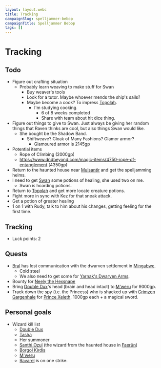 ```yaml
---
layout: layout.webc
title: Tracking
campaignSlug: spelljammer-bebop
campaignTitle: Spelljammer Bebop
tags: []
---
```

# Tracking
## Todo

- Figure out crafting situation
	- Probably learn weaving to make stuff for Swan
		- Buy weaver's tools
		- Look for a tutor. Maybe whoever mends the ship's sails?
		- Maybe become a cook? To impress [Topolah](topolah.md).
			- I'm studying cooking.
				- 6 of 8 weeks completed
				- Share with team about hit dice thing.
- Figure out things to give to Swan. Just always be giving her random things that Raven thinks are cool, but also things Swan would like.
	- She bought be the Shadow Band.
		- Shiftweave? Cloak of Many Fashions? Glamor armor?
			- Glamoured armor is 2145gp
- Potential items
	- Rope of Climbing (2000gp)
	- https://www.dndbeyond.com/magic-items/4750-rope-of-entanglement (4350gp)
- Return to the haunted house near [Mulsantir](locations/mulsantir.md) and get the spelljamming helms.
- I need to get [Swan](swan.md) some potions of healing, she used two on me.
	- Swan is hoarding potions.
- Return to [Topolah](topolah.md) and get more locate creature potions.
- Fight more in sync with Kez for that sneak attack.
- Get a potion of greater healing
- 1 on 1 with Rudy, talk to him about his changes, getting feeling for the first time.
## Tracking

- Luck points: 2
## Quests

- [Bral](locations/the-rock-of-bral.md) has lost communication with the dwarven settlement in [Mingabwe](locations/mingabwe.md).
	- Cold steel
	- We also need to get some for [Yarnak's Dwarven Arms](locations/yarnaks-dwarven-arms.md).
- Bounty for [Neely the Hexsnape](neely-the-hex-snape.md)
- Bring [Double Dux](npcs/double-dux.md)'s head (brain and head intact) to [M'weru](npcs/mweru.md) for 9000gp.
- Track down the spy (i.e. the Princess) who is shacked up with [Grimzen Gargenhale](grimzin-gargenhale.md) for [Prince Xeleth](prince-xeleth.md). 1000gp each + a magical sword.
## Personal goals

- Wizard kill list
	- [Double Dux](npcs/double-dux.md)
	- [Tasha](npcs/tasha.md)
	- Her summoner
	- [Santhi Ozul](npcs/santhi-ozul.md) (the wizard from the haunted house in [Faerûn](locations/faerun.md))
	- [Borgol Kirdis](npcs/borgol-kirdis.md)
	- [M'weru](npcs/mweru.md)
	- [Ravarel](pcs/ravarel-deshent.md) is on one strike.
